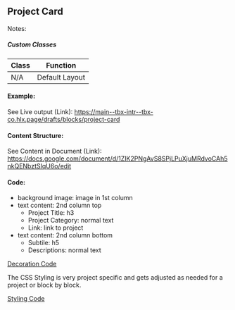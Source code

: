## Project Card

Notes:

##### Custom Classes 
|  Class | Function   |  
|--------|------------|
| N/A | Default Layout |

#### Example:
See Live output (Link):
https://main--tbx-intr--tbx-co.hlx.page/drafts/blocks/project-card

#### Content Structure:

See Content in Document (Link):
https://docs.google.com/document/d/1ZIK2PNgAvS8SPjLPuXjuMRdvoCAh5nkQENbztSIqU6o/edit

#### Code:
- background image: image in 1st column
- text content: 2nd column top
    - Project Title: h3
    - Project Category: normal text
    - Link: link to project
- text content: 2nd column bottom
    - Subtile: h5
    - Descriptions: normal text

[Decoration Code](project-card.js)

The CSS Styling is very project specific and gets adjusted as needed for a project or block by block.

[Styling Code](project-card.css)